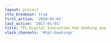 ```yaml
---
layout: project
ctto_breakout: true
first_active: '2016-01-01'
last_active: '2017-01-01'
title: TPL Digital Innovation Hub booking app
slack_channels: '#tpl-bookings'
---
```


